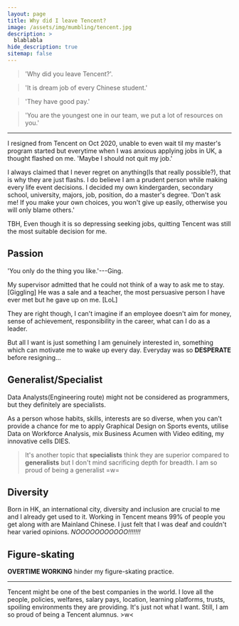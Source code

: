 ```yaml
---
layout: page
title: Why did I leave Tencent?
image: /assets/img/mumbling/tencent.jpg
description: >
  blablabla
hide_description: true
sitemap: false
---
```



> 'Why did you leave Tencent?'.

> 'It is dream job of every Chinese student.'

> 'They have good pay.'

> 'You are the youngest one in our team, we put a lot of resources on you.'

---

I resigned from Tencent on Oct 2020, unable to even wait til my master's program started but everytime when I was anxious applying jobs in UK, a thought flashed on me. 'Maybe I should not quit my job.'

I always claimed that I never regret on anything(Is that really possible?), that is why they are just flashs. I do believe I am a prudent person while making every life event decisions. I decided my own kindergarden, secondary school, university, majors, job, position, do a master's degree. 'Don't ask me! If you make your own choices, you won't give up easily, otherwise you will only blame others.'

TBH, Even though it is so depressing seeking jobs, quitting Tencent was still the most suitable decision for me.

## Passion
'You only do the thing you like.'---Ging. 

My supervisor admitted that he could not think of a way to ask me to stay. [Giggling] He was a sale and a teacher, the most persuasive person I have ever met but he gave up on me. [LoL] 

They are right though, I can't imagine if an employee doesn't aim for money, sense of achievement, responsibility in the career, what can I do as a leader. 

But all I want is just something I am genuinely interested in, something which can motivate me to wake up every day. Everyday was so **DESPERATE** before resigning...

## Generalist/Specialist
Data Analysts(Engineering route) might not be considered as programmers, but they definitely are specialists. 

As a person whose habits, skills, interests are so diverse, when you can't provide a chance for me to apply Graphical Design on Sports events, utilise Data on Workforce Analysis, mix Business Acumen with Video editing, my innovative cells DIES.

>It's another topic that **specialists** think they are superior compared to **generalists** but I don't mind sacrificing depth for breadth. I am so proud of being a generalist =w=

## Diversity
Born in HK, an international city, diversity and inclusion are crucial to me and I already get used to it. Working in Tencent means 99% of people you get along with are Mainland Chinese. I just felt that I was deaf and couldn't hear varied opinions. *NOOOOOOOOOOO!!!!!!!*

## Figure-skating
**OVERTIME WORKING** hinder my figure-skating practice.

---


Tencent might be one of the best companies in the world. I love all the people, policies, welfares, salary pays, location, learning platforms, trusts, spoiling environments they are providing. It's just not what I want. Still, I am so proud of being a Tencent alumnus. >w<
